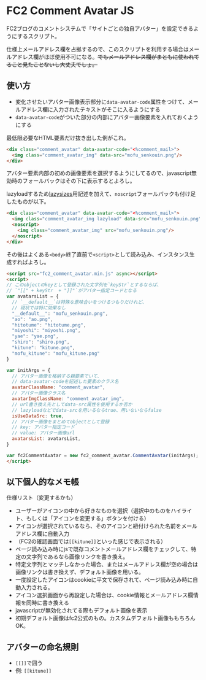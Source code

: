 FC2 Comment Avatar JS
======================

FC2ブログのコメントシステムで「サイトごとの独自アバター」を設定できるようにするスクリプト。

仕様上メールアドレス欄を占拠するので、このスクリプトを利用する場合はメールアドレス欄がほぼ使用不可になる。~~でもメールアドレス欄がまともに使われてること見たことないし大丈夫でしょ。~~

## 使い方

* 変化させたいアバター画像表示部分に`data-avatar-code`属性をつけて、メールアドレス欄に入力されたテキストがそこに入るようにする
* `data-avatar-code`がついた部分の内部にアバター画像要素を入れておくようにする

最低限必要なHTML要素だけ抜き出した例がこれ。

```html
<div class="comment_avatar" data-avatar-code="<%comment_mail>">
  <img class="comment_avatar_img" data-src="mofu_senkouin.png"/>
</div>

```

アバター要素内部の初めの画像要素を選択するようにしてるので、javascript無効時のフォールバックはその下に表示するとよろし。

lazyloadするため[lazysizes](https://github.com/aFarkas/lazysizes)用記述を加えて、`noscript`フォールバックも付け足したものが以下。

```html
<div class="comment_avatar" data-avatar-code="<%comment_mail>">
  <img class="comment_avatar_img lazyload" data-src="mofu_senkouin.png"/>
  <noscript>
    <img class="comment_avatar_img" src="mofu_senkouin.png"/>
  </noscript>
</div>
```

その後はよくある`<body>`終了直前で`<script>`として読み込み、インスタンス生成すればよろし。

```html
<script src="fc2_comment_avatar.min.js" async></script>
<script>
// このobjectのkeyとして登録された文字列を`keyStr`とするならば、
// `"[[" + keyStr  + "]]"`がアバター指定コードとなる
var avatarsList = {
  // `__default__`は特殊な意味合いをつけるつもりだけれど、
  // 現状では特に効果なし
  "__default__": "mofu_senkouin.png",
  "ao": "ao.png",
  "hitotume": "hitotume.png",
  "miyoshi": "miyoshi.png",
  "yae": "yae.png",
  "shiro": "shiro.png",
  "kitune": "kitune.png",
  "mofu_kitune": "mofu_kitune.png"
}

var initArgs = {
  // アバター画像を格納する親要素でいて、
  // data-avatar-codeを記述した要素のクラス名
  avatarClassName: "comment_avatar",
  // アバター画像クラス名
  avatarImgClassName: "comment_avatar_img",
  // url書き換え先としてdata-src属性を使用するか否か
  // lazyloadなどでdata-srcを用いるならtrue、用いないならfalse
  isUseDataSrc: true,
  // アバター画像をまとめてobjectとして登録
  // key: アバター指定コード
  // value: アバター画像url
  avatarsList: avatarsList,
}

var fc2CommentAvatar = new fc2_comment_avatar.CommentAvatar(initArgs);
</script>
```

## 以下個人的なメモ帳

仕様リスト（変更するかも）

* ユーザーがアイコンの中から好きなものを選択（選択中のものをハイライト、もしくは「アイコンを変更する」ボタンを付ける）
* アイコンが選択されているなら、そのアイコンと紐付けられた名前をメールアドレス欄に自動入力
* （FC2の確認画面では`[[kitune]]`といった感じで表示される）
* ページ読み込み時にjsで既存コメントメールアドレス欄をチェックして、特定の文字列であるなら画像リンクを書き換え。
* 特定文字列とマッチしなかった場合、またはメールアドレス欄が空の場合は画像リンクは書き換えず、デフォルト画像を用いる。
* 一度設定したアイコンはcookieに平文で保存されて、ページ読み込み時に自動入力される。
* アイコン選択画面から再設定した場合は、cookie情報とメールアドレス欄情報を同時に書き換える
* javascriptが無効化されてる際もデフォルト画像を表示
* 初期デフォルト画像はfc2公式のもの。カスタムデフォルト画像ももちろんOK。

## アバターの命名規則

* `[[]]`で囲う
* 例: `[[kitune]]`
